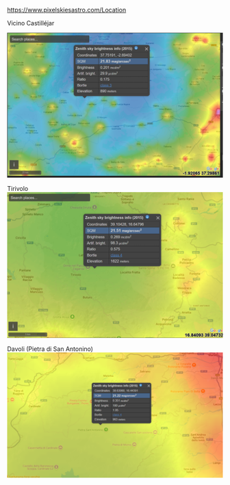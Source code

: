 
https://www.pixelskiesastro.com/Location

Vicino Castilléjar

![Confronto SQM](../Resources/castillejar.png)

Tirivolo
![Confronto SQM](../Resources/tirivolo.png)


Davoli (Pietra di San Antonino)
![Confronto SQM](../Resources/davoli.png)
